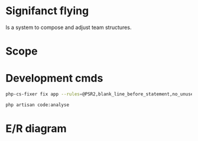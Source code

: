 # Signifanct flying
Is a system to compose and adjust team structures.

# Scope

# Development cmds

```bash
php-cs-fixer fix app --rules=@PSR2,blank_line_before_statement,no_unused_imports,ordered_imports
```

```bash
php artisan code:analyse
```


# E/R diagram
